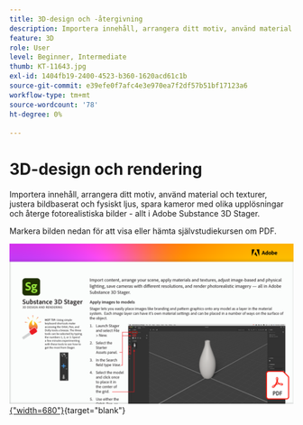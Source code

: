 ```yaml
---
title: 3D-design och -återgivning
description: Importera innehåll, arrangera ditt motiv, använd material och texturer, justera bildbaserat och fysiskt ljus, spara kameror med olika upplösningar och rendera fotorealistiska bilder
feature: 3D
role: User
level: Beginner, Intermediate
thumb: KT-11643.jpg
exl-id: 1404fb19-2400-4523-b360-1620acd61c1b
source-git-commit: e39efe0f7afc4e3e970ea7f2df57b51bf17123a6
workflow-type: tm+mt
source-wordcount: '78'
ht-degree: 0%

---
```


# 3D-design och rendering

Importera innehåll, arrangera ditt motiv, använd material och texturer, justera bildbaserat och fysiskt ljus, spara kameror med olika upplösningar och återge fotorealistiska bilder - allt i Adobe Substance 3D Stager.

Markera bilden nedan för att visa eller hämta självstudiekursen om PDF.

[![Bild på första sidan av självstudiekursen](assets/Substance3DStager.png){&quot;width=680&quot;}](assets/Adobe-Substance-Stager.pdf){target="blank"}
